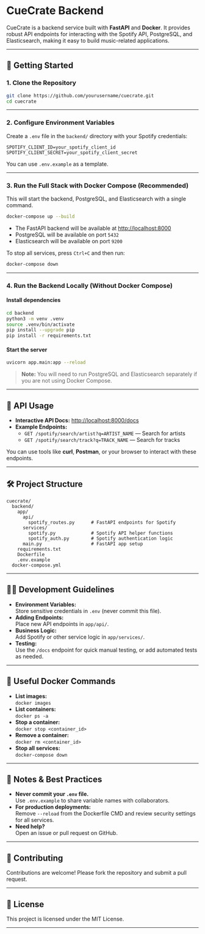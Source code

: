 # CueCrate Backend

CueCrate is a backend service built with **FastAPI** and **Docker**. It provides robust API endpoints for interacting with the Spotify API, PostgreSQL, and Elasticsearch, making it easy to build music-related applications.

---

## 🚀 Getting Started

### 1. **Clone the Repository**

```sh
git clone https://github.com/yourusername/cuecrate.git
cd cuecrate
```

---

### 2. **Configure Environment Variables**

Create a `.env` file in the `backend/` directory with your Spotify credentials:

```
SPOTIFY_CLIENT_ID=your_spotify_client_id
SPOTIFY_CLIENT_SECRET=your_spotify_client_secret
```

You can use `.env.example` as a template.

---

### 3. **Run the Full Stack with Docker Compose (Recommended)**

This will start the backend, PostgreSQL, and Elasticsearch with a single command.

```sh
docker-compose up --build
```

- The FastAPI backend will be available at [http://localhost:8000](http://localhost:8000)
- PostgreSQL will be available on port `5432`
- Elasticsearch will be available on port `9200`

To stop all services, press `Ctrl+C` and then run:

```sh
docker-compose down
```

---

### 4. **Run the Backend Locally (Without Docker Compose)**

#### **Install dependencies**

```sh
cd backend
python3 -m venv .venv
source .venv/bin/activate
pip install --upgrade pip
pip install -r requirements.txt
```

#### **Start the server**

```sh
uvicorn app.main:app --reload
```

> **Note:** You will need to run PostgreSQL and Elasticsearch separately if you are not using Docker Compose.

---

## 📝 API Usage

- **Interactive API Docs:** [http://localhost:8000/docs](http://localhost:8000/docs)
- **Example Endpoints:**
  - `GET /spotify/search/artist?q=ARTIST_NAME` — Search for artists
  - `GET /spotify/search/track?q=TRACK_NAME` — Search for tracks

You can use tools like **curl**, **Postman**, or your browser to interact with these endpoints.

---

## 🛠️ Project Structure

```
cuecrate/
  backend/
    app/
      api/
        spotify_routes.py      # FastAPI endpoints for Spotify
      services/
        spotify.py             # Spotify API helper functions
        spotify_auth.py        # Spotify authentication logic
      main.py                  # FastAPI app setup
    requirements.txt
    Dockerfile
    .env.example
  docker-compose.yml
```

---

## 🧑‍💻 Development Guidelines

- **Environment Variables:**  
  Store sensitive credentials in `.env` (never commit this file).
- **Adding Endpoints:**  
  Place new API endpoints in `app/api/`.
- **Business Logic:**  
  Add Spotify or other service logic in `app/services/`.
- **Testing:**  
  Use the `/docs` endpoint for quick manual testing, or add automated tests as needed.

---

## 🐳 Useful Docker Commands

- **List images:**  
  `docker images`
- **List containers:**  
  `docker ps -a`
- **Stop a container:**  
  `docker stop <container_id>`
- **Remove a container:**  
  `docker rm <container_id>`
- **Stop all services:**  
  `docker-compose down`

---

## 📢 Notes & Best Practices

- **Never commit your `.env` file.**  
  Use `.env.example` to share variable names with collaborators.
- **For production deployments:**  
  Remove `--reload` from the Dockerfile CMD and review security settings for all services.
- **Need help?**  
  Open an issue or pull request on GitHub.

---

## 🤝 Contributing

Contributions are welcome! Please fork the repository and submit a pull request.

---

## 📄 License

This project is licensed under the MIT License.

---
